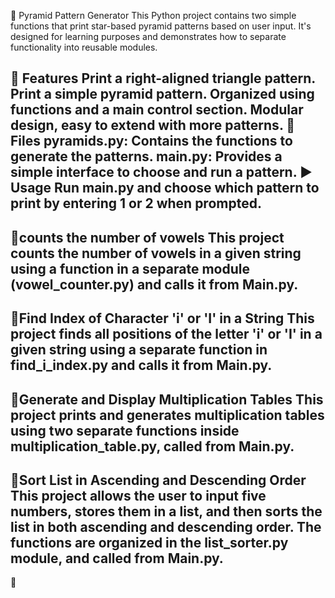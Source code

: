 🌟 Pyramid Pattern Generator
This Python project contains two simple functions that print star-based pyramid patterns based on user input. 
It's designed for learning purposes and demonstrates how to separate functionality into reusable modules.

🔧 Features
Print a right-aligned triangle pattern.
Print a simple pyramid pattern.
Organized using functions and a main control section.
Modular design, easy to extend with more patterns.
📁 Files
pyramids.py: Contains the functions to generate the patterns.
main.py: Provides a simple interface to choose and run a pattern.
▶️ Usage
Run main.py and choose which pattern to print by entering 1 or 2 when prompted.
------------------------------------------------------------------------------
🌟counts the number of vowels 
This project counts the number of vowels in a given string using a function in a separate module (vowel_counter.py) and calls it from Main.py.
------------------------------------------------------------------------------
🌟Find Index of Character 'i' or 'I' in a String
This project finds all positions of the letter 'i' or 'I' in a given string using a separate function in find_i_index.py and calls it from Main.py.
------------------------------------------------------------------------------
🌟Generate and Display Multiplication Tables
This project prints and generates multiplication tables using two separate functions inside multiplication_table.py, called from Main.py.
------------------------------------------------------------------------------
🌟Sort List in Ascending and Descending Order
This project allows the user to input five numbers, stores them in a list, and then sorts the list in both ascending and descending order. The functions are organized in the list_sorter.py module, and called from Main.py.
------------------------------------------------------------------------------
🌟




